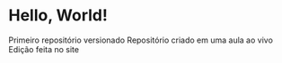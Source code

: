 # Hello, World!
 Primeiro repositório versionado
Repositório criado em uma aula ao vivo
Edição feita no site
